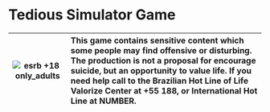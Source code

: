 # Tedious Simulator Game #
![esrb +18 only_adults](https://cdn.discordapp.com/attachments/268884978132058112/691504642567176202/MlQeXi1.png) | This game contains sensitive content which some people may find offensive or disturbing. The production is not a proposal for encourage suicide, but an opportunity to value life. If you need help call to the Brazilian Hot Line of Life Valorize Center at +55 188, or International Hot Line at NUMBER. |
-- | :--- |
